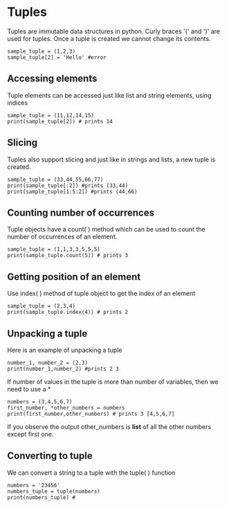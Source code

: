 # Tuples

Tuples are immutable data structures in python. Curly braces '(' and ')' are used for tuples. Once a tuple is created we cannot change its contents.
```
sample_tuple = (1,2,3)
sample_tuple[2] = 'Hello' #error
```

## Accessing elements
Tuple elements can be accessed just like list and string elements, using indices
```
sample_tuple = (11,12,14,15)
print(sample_tuple[2]) # prints 14
```

## Slicing 
Tuples also support slicing and just like in strings and lists, a new tuple is created.
```
sample_tuple = (33,44,55,66,77)
print(sample_tuple[:2]) #prints (33,44)
print(sample_tuple[1:5:2]) #prints (44,66)
```

## Counting number of occurrences
Tuple objects have a count( ) method which can be used to count the number of occurrences of an element.
```
sample_tuple = (1,1,3,3,5,5,5)
print(sample_tuple.count(5)) # prints 3

```
## Getting position of an element
Use index( ) method of tuple object to get the index of an element
```
sample_tuple = (2,3,4)
print(sample_tuple.index(4)) # prints 2
```
## Unpacking a tuple
Here is an example of unpacking a tuple

```
number_1, number_2 = (2,3)
print(number_1,number_2) #prints 2 3
```
If number of values in the tuple is more than number of variables, then we need to use a \*
```
numbers = (3,4,5,6,7)
first_number, *other_numbers = numbers
print(first_number,other_numbers) # prints 3 [4,5,6,7]
```
If you observe the output other_numbers is **list** of all the other numbers except first one.

## Converting to tuple
We can convert a string to a tuple with the tuple( ) function
```
numbers = '23456'
numbers_tuple = tuple(numbers)
print(numbers_tuple) # 

